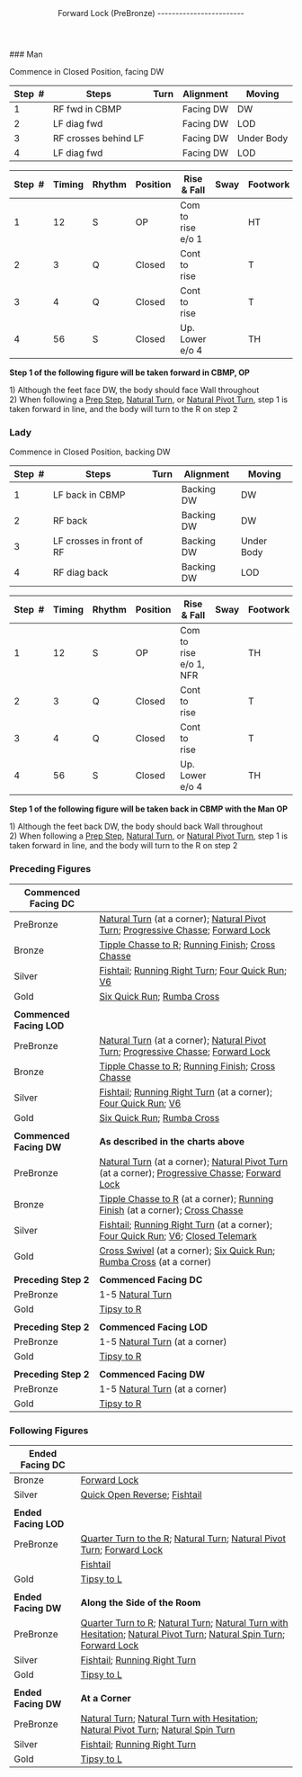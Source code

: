 <header>Forward Lock (PreBronze)
------------------------

 </header>### Man

Commence in Closed Position, facing DW

 | **Step<span style="color:white">\_</span>\#** | **Steps** | **Turn** | **Alignment** | **Moving** |
|---|---|---|---|---|
| 1 | RF fwd in CBMP |  | Facing DW | DW |
| 2 | LF diag fwd |  | Facing DW | LOD |
| 3 | RF crosses behind LF |  | Facing DW | Under Body |
| 4 | LF diag fwd |  | Facing DW | LOD |

 | **Step<span style="color:white">\_</span>\#** | **Timing** | **Rhythm** | **Position** | **Rise &amp; Fall** | **Sway** | **Footwork** |
|---|---|---|---|---|---|---|
| 1 | 12 | S | OP | Com to rise e/o 1 |  | HT |
| 2 | 3 | Q | Closed | Cont to rise |  | T |
| 3 | 4 | Q | Closed | Cont to rise |  | T |
| 4 | 56 | S | Closed | Up. Lower e/o 4 |  | TH |

**Step 1 of the following figure will be taken forward in CBMP, OP**

1\) Although the feet face DW, the body should face Wall throughout  
 2) When following a [Prep Step](prep_step.md), [Natural Turn](natural_turn.md), or [Natural Pivot Turn](pivot_turn.md), step 1 is taken forward in line, and the body will turn to the R on step 2

### Lady

Commence in Closed Position, backing DW

 | **Step<span style="color:white">\_</span>\#** | **Steps** | **Turn** | **Alignment** | **Moving** |
|---|---|---|---|---|
| 1 | LF back in CBMP |  | Backing DW | DW |
| 2 | RF back |  | Backing DW | DW |
| 3 | LF crosses in front of RF |  | Backing DW | Under Body |
| 4 | RF diag back |  | Backing DW | LOD |

 | **Step<span style="color:white">\_</span>\#** | **Timing** | **Rhythm** | **Position** | **Rise &amp; Fall** | **Sway** | **Footwork** |
|---|---|---|---|---|---|---|
| 1 | 12 | S | OP | Com to rise e/o 1, NFR |  | TH |
| 2 | 3 | Q | Closed | Cont to rise |  | T |
| 3 | 4 | Q | Closed | Cont to rise |  | T |
| 4 | 56 | S | Closed | Up. Lower e/o 4 |  | TH |

**Step 1 of the following figure will be taken back in CBMP with the Man OP**

1\) Although the feet back DW, the body should back Wall throughout  
 2) When following a [Prep Step](prep_step.md), [Natural Turn](natural_turn.md), or [Natural Pivot Turn](pivot_turn.md), step 1 is taken forward in line, and the body will turn to the R on step 2

### Preceding Figures

 | **Commenced Facing DC** |  |
|---|---|
| PreBronze | [Natural Turn](natural_turn.md) (at a corner); [Natural Pivot Turn](pivot_turn.md); [Progressive Chasse](progressive_chasse.md); [Forward Lock](forward_lock.md) |
| Bronze | [Tipple Chasse to R](tipple.md); [Running Finish](running_finish.md); [Cross Chasse](cross_chasse.md) |
| Silver | [Fishtail](fishtail.md); [Running Right Turn](running_right_turn.md); [Four Quick Run](four_quick_run.md); [V6](v6.md) |
| Gold | [Six Quick Run](six_quick_run.md); [Rumba Cross](rumba_cross.md) |
|  |  |
| **Commenced Facing LOD** |  |
| PreBronze | [Natural Turn](natural_turn.md) (at a corner); [Natural Pivot Turn](pivot_turn.md); [Progressive Chasse](progressive_chasse.md); [Forward Lock](forward_lock.md) |
| Bronze | [Tipple Chasse to R](tipple.md); [Running Finish](running_finish.md); [Cross Chasse](cross_chasse.md) |
| Silver | [Fishtail](fishtail.md); [Running Right Turn](running_right_turn.md) (at a corner); [Four Quick Run](four_quick_run.md); [V6](v6.md) |
| Gold | [Six Quick Run](six_quick_run.md); [Rumba Cross](rumba_cross.md) |
|  |  |
| **Commenced Facing DW** | **As described in the charts above** |
| PreBronze | [Natural Turn](natural_turn.md) (at a corner); [Natural Pivot Turn](pivot_turn.md) (at a corner); [Progressive Chasse](progressive_chasse.md); [Forward Lock](forward_lock.md) |
| Bronze | [Tipple Chasse to R](tipple.md) (at a corner); [Running Finish](running_finish.md) (at a corner); [Cross Chasse](cross_chasse.md) |
| Silver | [Fishtail](fishtail.md); [Running Right Turn](running_right_turn.md) (at a corner); [Four Quick Run](four_quick_run.md); [V6](v6.md); [Closed Telemark](closed_telemark.md) |
| Gold | [Cross Swivel](cross_swivel.md) (at a corner); [Six Quick Run](six_quick_run.md); [Rumba Cross](rumba_cross.md) (at a corner) |
|  |  |
| **Preceding Step 2** | **Commenced Facing DC** |
| PreBronze | 1-5 [Natural Turn](natural_turn.md) |
| Gold | [Tipsy to R](tipsy_to_R.md) |
|  |  |
| **Preceding Step 2** | **Commenced Facing LOD** |
| PreBronze | 1-5 [Natural Turn](natural_turn.md) (at a corner) |
| Gold | [Tipsy to R](tipsy_to_R.md) |
|  |  |
| **Preceding Step 2** | **Commenced Facing DW** |
| PreBronze | 1-5 [Natural Turn](natural_turn.md) (at a corner) |
| Gold | [Tipsy to R](tipsy_to_R.md) |

### Following Figures

 | **Ended Facing DC** |  |
|---|---|
| Bronze | [Forward Lock](forward_lock.md) |
| Silver | [Quick Open Reverse](quick_open_reverse.md); [Fishtail](fishtail.md) |
|  |  |
| **Ended Facing LOD** |  |
| PreBronze | [Quarter Turn to the R](quarter_turn.md); [Natural Turn](natural_turn.md); [Natural Pivot Turn](pivot_turn.md); [Forward Lock](forward_lock.md) |
|  | [Fishtail](fishtail.md) |
| Gold | [Tipsy to L](tipsy_to_L.md) |
|  |  |
| **Ended Facing DW** | **Along the Side of the Room** |
| PreBronze | [Quarter Turn to R](quarter_turn.md); [Natural Turn](natural_turn.md); [Natural Turn with Hesitation](hesitation.md); [Natural Pivot Turn](pivot_turn.md); [Natural Spin Turn](spin_turn.md); [Forward Lock](forward_lock.md) |
| Silver | [Fishtail](fishtail.md); [Running Right Turn](running_right_turn.md) |
| Gold | [Tipsy to L](tipsy_to_L.md) |
|  |  |
| **Ended Facing DW** | **At a Corner** |
| PreBronze | [Natural Turn](natural_turn.md); [Natural Turn with Hesitation](hesitation.md); [Natural Pivot Turn](pivot_turn.md); [Natural Spin Turn](spin_turn.md) |
| Silver | [Fishtail](fishtail.md); [Running Right Turn](running_right_turn.md) |
| Gold | [Tipsy to L](tipsy_to_L.md) |